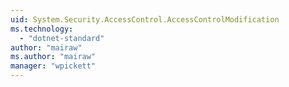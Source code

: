 ```yaml
---
uid: System.Security.AccessControl.AccessControlModification
ms.technology: 
  - "dotnet-standard"
author: "mairaw"
ms.author: "mairaw"
manager: "wpickett"
---
```

